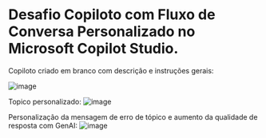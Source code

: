 # Desafio  Copiloto com Fluxo de Conversa Personalizado no Microsoft Copilot Studio.
  Copiloto criado em branco com descrição e instruções gerais:

![image](https://github.com/user-attachments/assets/b74ced85-94dd-4633-961a-374217e270c3)

Topico personalizado:
![image](https://github.com/user-attachments/assets/24c4ef5b-7251-4141-83be-933e866eab6e)

Personalização da mensagem de erro de tópico e aumento da qualidade de resposta com GenAI:
![image](https://github.com/user-attachments/assets/8cd9889d-77da-40a9-8c37-8da26d013683)

